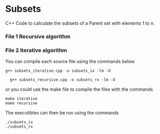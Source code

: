 # Subsets
C++ Code to calculate the subsets of a Parent set with elements 1 to n.

### File 1 Recursive algorithm
### File 2 Iterative algorithm

You can compile each source file using the commands below 

  ~~~
  g++ subsets_iterative.cpp -o subsets_ix -lm -O
  
	g++ subsets_recursive.cpp -o subsets_rx -lm -O
  ~~~
 or you could use the make file to compile the files with the commands 
 
  ~~~
  make iterative
  make recursive
  ~~~
The executibles can then be run using the commands 
  ```
  ./subsets_ix
  ./subsets_rx
  ```
 
